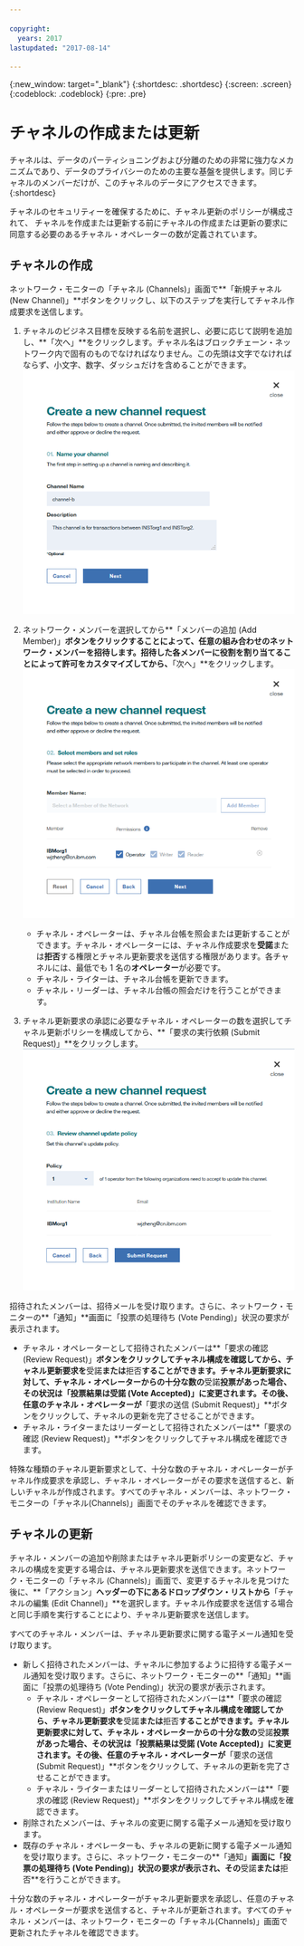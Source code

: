 ```yaml
---

copyright:
  years: 2017
lastupdated: "2017-08-14"

---
```


{:new_window: target="_blank"}
{:shortdesc: .shortdesc}
{:screen: .screen}
{:codeblock: .codeblock}
{:pre: .pre}

# チャネルの作成または更新

チャネルは、データのパーティショニングおよび分離のための非常に強力なメカニズムであり、データのプライバシーのための主要な基盤を提供します。同じチャネルのメンバーだけが、このチャネルのデータにアクセスできます。
{:shortdesc}

チャネルのセキュリティーを確保するために、チャネル更新のポリシーが構成されて、
チャネルを作成または更新する前にチャネルの作成または更新の要求に同意する必要のあるチャネル・オペレーターの数が定義されています。
 

## チャネルの作成
ネットワーク・モニターの「チャネル (Channels)」画面で**「新規チャネル (New Channel)」**ボタンをクリックし、以下のステップを実行してチャネル作成要求を送信します。  
1. チャネルのビジネス目標を反映する名前を選択し、必要に応じて説明を追加し、**「次へ」**をクリックします。チャネル名はブロックチェーン・ネットワーク内で固有のものでなければなりません。この先頭は文字でなければならず、小文字、数字、ダッシュだけを含めることができます。  
  ![チャネルの作成 1](../images/create_channel.png "チャネルの作成パネル 1")  
    
2. ネットワーク・メンバーを選択してから**「メンバーの追加 (Add Member)」**ボタンをクリックすることによって、任意の組み合わせのネットワーク・メンバーを招待します。招待した各メンバーに役割を割り当てることによって許可をカスタマイズしてから、**「次へ」**をクリックします。  
  ![チャネルの作成 2](../images/create_channel_2.png "チャネルの作成パネル 2")  
  
    * チャネル・オペレーターは、チャネル台帳を照会または更新することができます。チャネル・オペレーターには、チャネル作成要求を**受諾**または**拒否**する権限とチャネル更新要求を送信する権限があります。各チャネルには、最低でも 1 名の**オペレーター**が必要です。  
    * チャネル・ライターは、チャネル台帳を更新できます。
    * チャネル・リーダーは、チャネル台帳の照会だけを行うことができます。
  
3. チャネル更新要求の承認に必要なチャネル・オペレーターの数を選択してチャネル更新ポリシーを構成してから、**「要求の実行依頼 (Submit Request)」**をクリックします。   
  ![チャネルの作成 3](../images/create_channel_3.png "チャネルの作成パネル 3")  

招待されたメンバーは、招待メールを受け取ります。さらに、ネットワーク・モニターの**「通知」**画面に「投票の処理待ち (Vote Pending)」状況の要求が表示されます。  
* チャネル・オペレーターとして招待されたメンバーは**「要求の確認 (Review Request)」**ボタンをクリックしてチャネル構成を確認してから、チャネル更新要求を**受諾**または**拒否**することができます。チャネル更新要求に対して、チャネル・オペレーターからの十分な数の**受諾**投票があった場合、その状況は「投票結果は受諾 (Vote Accepted)」に変更されます。その後、任意のチャネル・オペレーターが**「要求の送信 (Submit Request)」**ボタンをクリックして、チャネルの更新を完了させることができます。  
* チャネル・ライターまたはリーダーとして招待されたメンバーは**「要求の確認 (Review Request)」**ボタンをクリックしてチャネル構成を確認できます。

特殊な種類のチャネル更新要求として、十分な数のチャネル・オペレーターがチャネル作成要求を承認し、チャネル・オペレーターがその要求を送信すると、新しいチャネルが作成されます。すべてのチャネル・メンバーは、ネットワーク・モニターの「チャネル(Channels)」画面でそのチャネルを確認できます。

## チャネルの更新
チャネル・メンバーの追加や削除またはチャネル更新ポリシーの変更など、チャネルの構成を変更する場合は、チャネル更新要求を送信できます。ネットワーク・モニターの「チャネル (Channels)」画面で、変更するチャネルを見つけた後に、**「アクション」**ヘッダーの下にあるドロップダウン・リストから**「チャネルの編集 (Edit Channel)」**を選択します。チャネル作成要求を送信する場合と同じ手順を実行することにより、チャネル更新要求を送信します。

すべてのチャネル・メンバーは、チャネル更新要求に関する電子メール通知を受け取ります。
* 新しく招待されたメンバーは、チャネルに参加するように招待する電子メール通知を受け取ります。さらに、ネットワーク・モニターの**「通知」**画面に「投票の処理待ち (Vote Pending)」状況の要求が表示されます。  
    * チャネル・オペレーターとして招待されたメンバーは**「要求の確認 (Review Request)」**ボタンをクリックしてチャネル構成を確認してから、チャネル更新要求を**受諾**または**拒否**することができます。チャネル更新要求に対して、チャネル・オペレーターからの十分な数の**受諾**投票があった場合、その状況は「投票結果は受諾 (Vote Accepted)」に変更されます。その後、任意のチャネル・オペレーターが**「要求の送信 (Submit Request)」**ボタンをクリックして、チャネルの更新を完了させることができます。  
    * チャネル・ライターまたはリーダーとして招待されたメンバーは**「要求の確認 (Review Request)」**ボタンをクリックしてチャネル構成を確認できます。
* 削除されたメンバーは、チャネルの変更に関する電子メール通知を受け取ります。
* 既存のチャネル・オペレーターも、チャネルの更新に関する電子メール通知を受け取ります。さらに、ネットワーク・モニターの**「通知」**画面に「投票の処理待ち (Vote Pending)」状況の要求が表示され、その**受諾**または**拒否**を行うことができます。

十分な数のチャネル・オペレーターがチャネル更新要求を承認し、任意のチャネル・オペレーターが要求を送信すると、チャネルが更新されます。すべてのチャネル・メンバーは、ネットワーク・モニターの「チャネル(Channels)」画面で更新されたチャネルを確認できます。
